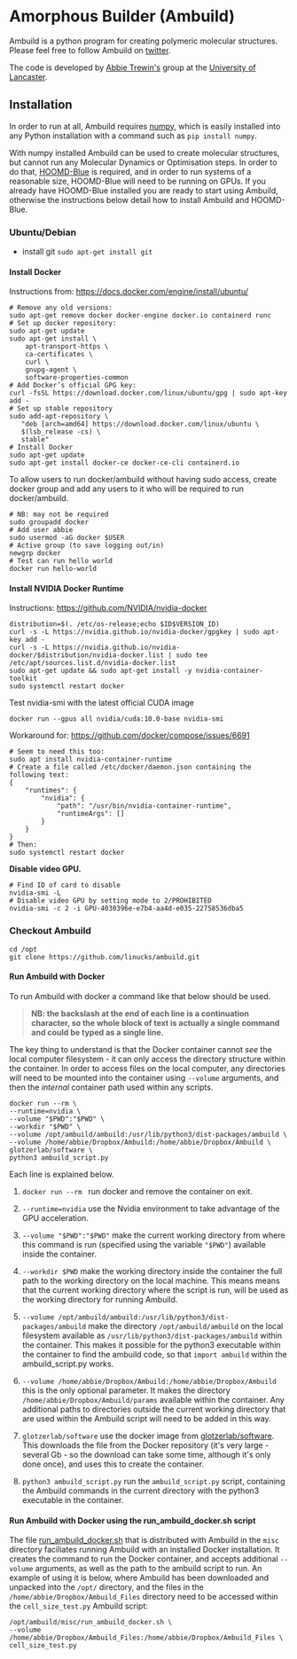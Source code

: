 # Amorphous Builder (Ambuild)
Ambuild is a python program for creating polymeric molecular structures. 
Please feel free to follow Ambuild on [twitter](https://twitter.com/Ambuild2).

The code is developed by [Abbie Trewin's](https://twitter.com/AbbieTrewin) group at the [University of Lancaster](https://www.lancaster.ac.uk/sci-tech/about-us/people/abbie-trewin).

## Installation
In order to run at all, Ambuild requires [numpy](https://numpy.org/), which is easily installed into any Python installation with a command such as ```pip install numpy```.

With numpy installed Ambuild can be used to create molecular structures, but cannot run any Molecular Dynamics or Optimisation steps. In order to do that, [HOOMD-Blue](http://glotzerlab.engin.umich.edu/hoomd-blue/) is required, and in order to run systems of a reasonable size, HOOMD-Blue will need to be running on GPUs. If you already have HOOMD-Blue installed you are ready to start using Ambuild, otherwise the instructions below detail how to install Ambuild and HOOMD-Blue.

### Ubuntu/Debian

* install git
```sudo apt-get install git```

#### Install Docker
Instructions from: https://docs.docker.com/engine/install/ubuntu/
```
# Remove any old versions:
sudo apt-get remove docker docker-engine docker.io containerd runc
# Set up docker repository:
sudo apt-get update
sudo apt-get install \
    apt-transport-https \
    ca-certificates \
    curl \
    gnupg-agent \
    software-properties-common
# Add Docker’s official GPG key:
curl -fsSL https://download.docker.com/linux/ubuntu/gpg | sudo apt-key add -
# Set up stable repository
sudo add-apt-repository \
   "deb [arch=amd64] https://download.docker.com/linux/ubuntu \
   $(lsb_release -cs) \
   stable"
# Install Docker
sudo apt-get update
sudo apt-get install docker-ce docker-ce-cli containerd.io
```
To allow users to run docker/ambuild without having sudo access, create docker group and add any users to it who will be required to run docker/ambuild.

```
# NB: may not be required
sudo groupadd docker
# Add user abbie
sudo usermod -aG docker $USER
# Active group (to save logging out/in)
newgrp docker
# Test can run hello world
docker run hello-world
```

#### Install NVIDIA Docker Runtime
Instructions: https://github.com/NVIDIA/nvidia-docker

```
distribution=$(. /etc/os-release;echo $ID$VERSION_ID)
curl -s -L https://nvidia.github.io/nvidia-docker/gpgkey | sudo apt-key add -
curl -s -L https://nvidia.github.io/nvidia-docker/$distribution/nvidia-docker.list | sudo tee /etc/apt/sources.list.d/nvidia-docker.list
sudo apt-get update && sudo apt-get install -y nvidia-container-toolkit
sudo systemctl restart docker
```

Test nvidia-smi with the latest official CUDA image

```docker run --gpus all nvidia/cuda:10.0-base nvidia-smi```

Workaround for: https://github.com/docker/compose/issues/6691
```
# Seem to need this too:
sudo apt install nvidia-container-runtime
# Create a file called /etc/docker/daemon.json containing the following text:
{
    "runtimes": {
        "nvidia": {
            "path": "/usr/bin/nvidia-container-runtime",
            "runtimeArgs": []
        }
    }
}
# Then:
sudo systemctl restart docker
```
**Disable video GPU.**
```
# Find ID of card to disable
nvidia-smi -L
# Disable video GPU by setting mode to 2/PROHIBITED
nvidia-smi -c 2 -i GPU-4030396e-e7b4-aa4d-e035-22758536dba5
```

### Checkout Ambuild
```
cd /opt
git clone https://github.com/linucks/ambuild.git
```

#### Run Ambuild with Docker
To run Ambuild with docker a command like that below should be used.

> **NB: the backslash at the end of each line is a continuation character, so the whole block of text is actually a single command and could be typed as a single line.**

The key thing to understand is that the Docker container cannot _see_ the local computer filesystem - it can only access the directory structure within the container. In order to access files on the local computer, any directories will need to be mounted into the container using ```--volume``` arguments, and then the _internal_ container path used within any scripts.

```
docker run --rm \
--runtime=nvidia \
--volume "$PWD":"$PWD" \
--workdir "$PWD" \
--volume /opt/ambuild/ambuild:/usr/lib/python3/dist-packages/ambuild \
--volume /home/abbie/Dropbox/Ambuild:/home/abbie/Dropbox/Ambuild \
glotzerlab/software \
python3 ambuild_script.py
```
Each line is explained below.

1. ```docker run --rm ``` run docker and remove the container on exit.

2. ```--runtime=nvidia``` use the Nvidia environment to take advantage of the GPU acceleration.
3. ```--volume "$PWD":"$PWD"``` make the current working directory from where this command is run (specified using the variable ```"$PWD"```) available inside the container.
4. ```--workdir $PWD``` make the working directory inside the container the full path to the working directory on the local machine. This means means that the current working directory where the script is run, will be used as the working directory for running Ambuild.
5. ```--volume /opt/ambuild/ambuild:/usr/lib/python3/dist-packages/ambuild``` make the directory ```/opt/ambuild/ambuild``` on the local filesystem available as ```/usr/lib/python3/dist-packages/ambuild``` within the container. This makes it possible for the python3 executable within the container to find the ambuild code, so that ```import ambuild``` within the ambuild_script.py works.
6. ```--volume /home/abbie/Dropbox/Ambuild:/home/abbie/Dropbox/Ambuild``` this is the only optional parameter. It makes the directory ```/home/abbie/Dropbox/Ambuild/params``` available within the container. Any additional paths to directories outside the current working directory that are used within the Ambuild script will need to be added in this way.
7. ```glotzerlab/software``` use the docker image from [glotzerlab/software](https://hub.docker.com/r/glotzerlab/software/). This downloads the file from the Docker repository (it's very large - several Gb - so the download can take some time, although it's only done once), and uses this to create the container.
8. ```python3 ambuild_script.py``` run the ```ambuild_script.py``` script, containing the Ambuild commands in the current directory with the python3 executable in the container.

#### Run Ambuild with Docker using the run_ambuild_docker.sh script
The file [run_ambuild_docker.sh](https://github.com/linucks/ambuild/blob/master/misc/run_ambuild_docker.sh) that is distributed with Ambuild in the ```misc``` directory faciliates running Ambuild with an installed Docker installation. It creates the command to run the Docker container, and accepts additional ```--volume``` arguments, as well as the path to the ambuild script to run. An example of using it is below, where Ambuild has been downloaded and unpacked into the ```/opt/``` directory, and the files in the ```/home/abbie/Dropbox/Ambuild_Files``` directory need to be accessed within the ```cell_size_test.py``` Ambuild script:
```
/opt/ambuild/misc/run_ambuild_docker.sh \
--volume /home/abbie/Dropbox/Ambuild_Files:/home/abbie/Dropbox/Ambuild_Files \
cell_size_test.py
```
